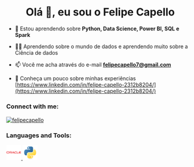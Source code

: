 <h1 align="center">Olá 👋, eu sou o Felipe Capello</h1>

- 🌱 Estou aprendendo sobre **Python, Data Science, Power BI, SQL e Spark**

- 👨‍💻 Aprendendo sobre o mundo de dados e aprendendo muito sobre a Ciência de dados
  
- 📫 Você me acha através do e-mail **felipecapello7@gmail.com**

- 📄 Conheça um pouco sobre minhas experiências [https://www.linkedin.com/in/felipe-capello-2312b8204/](https://www.linkedin.com/in/felipe-capello-2312b8204/)

<h3 align="left">Connect with me:</h3>
<p align="left">
<a href="https://linkedin.com/in/felipecapello" target="blank"><img align="center" src="https://raw.githubusercontent.com/rahuldkjain/github-profile-readme-generator/master/src/images/icons/Social/linked-in-alt.svg" alt="felipecapello" height="30" width="40" /></a>
</p>

<h3 align="left">Languages and Tools:</h3>
<p align="left"> <a href="https://www.oracle.com/" target="_blank" rel="noreferrer"> <img src="https://raw.githubusercontent.com/devicons/devicon/master/icons/oracle/oracle-original.svg" alt="oracle" width="40" height="40"/> </a> <a href="https://www.python.org" target="_blank" rel="noreferrer"> <img src="https://raw.githubusercontent.com/devicons/devicon/master/icons/python/python-original.svg" alt="python" width="40" height="40"/> </a> </p>
